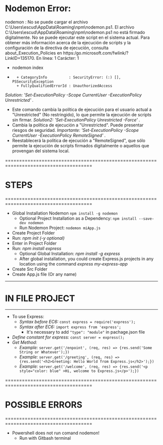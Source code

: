 # Nodemon Error:

nodemon : No se puede cargar el archivo C:\Users\escud\AppData\Roaming\npm\nodemon.ps1. El archivo 
C:\Users\escud\AppData\Roaming\npm\nodemon.ps1 no está firmado digitalmente. No se puede ejecutar este script en 
el sistema actual. Para obtener más información acerca de la ejecución de scripts y la configuración de la 
directiva de ejecución, consulta about_Execution_Policies en https:/go.microsoft.com/fwlink/?LinkID=135170.
En línea: 1 Carácter: 1
+ nodemon index
+ ~~~~~~~
    + CategoryInfo          : SecurityError: (:) [], PSSecurityException
    + FullyQualifiedErrorId : UnauthorizedAccess

_Solution: 'Set-ExecutionPolicy -Scope CurrentUser -ExecutionPolicy Unrestricted' ._
- Este comando cambia la política de ejecución para el usuario actual a "Unrestricted" (No restringido), lo que permite la ejecución de scripts sin firmar.
_Solution2: 'Set-ExecutionPolicy Unrestricted -Force' ._
- Cambia la política de ejecución a "Unrestricted". Puede presentar riesgos de seguridad.
_Importante: 'Set-ExecutionPolicy -Scope CurrentUser -ExecutionPolicy RemoteSigned' ._
- Reestablecerá la política de ejecución a "RemoteSigned", que sólo permite la ejecución de scripts firmados digitalmente o aquellos que provengan del sistema local.

=====================================================================================
# STEPS
=====================================================================================

* Global Installation Nodemon ```npm install -g nodemon```
    - Optional Project Installation as a Dependency: ```npm install --save-dev nodemon```
    - Run Nodemon Project: ```nodemon miApp.js```
* Create Project Folder
* Run: _npm init (-y optional)_
* Enter in Project Folder
* Run: _npm install express_ 
    - Optional Global Installation: _npm install -g express_
    - After global installation, you could create Express.js projects in any location using the command _express my-express-app_
* Create Src Folder
* Create App.js file (Or any name)

-------------------------------------------------------------------------------------
# IN FILE PROJECT
-------------------------------------------------------------------------------------

* To use Express:
    - _Syntax before EC6:_ ```const express = require('express');```
    - _Syntax after EC6:_ ```import express from 'express';```
        - It's necessary to add ```"type": "module"``` in pachage.json file
*  _Define constant for express:_ ```const server = express();```
* _Get Method:_ 
    - _Example:_ ```server.get('/enpoint', (req, res) => {res.send('Some String or Whatever');})```
    - _Example:_ ```server.get('/greeting', (req, res) => {res.send('<h2>Greeting: Hello World from Express.js</h2>');})```
    - _Example:_ ```server.get('/welcome', (req, res) => {res.send('<p style="color: blue" >Hi, welcome to Express.js</p>');})```





=====================================================================================
# POSSIBLE ERRORS
=====================================================================================
* Powershell does not run comand nodemon!
    - Run with Gitbash terminal

